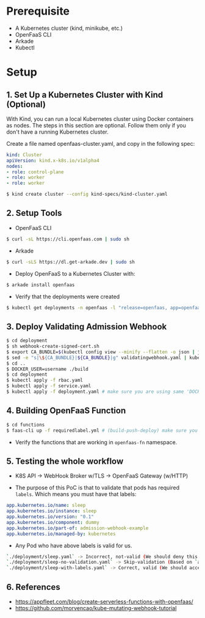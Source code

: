 # Prerequisite
* A Kubernetes cluster (kind, minikube, etc.)
* OpenFaaS CLI
* Arkade
* Kubectl

# Setup

## 1. Set Up a Kubernetes Cluster with Kind (Optional)

With Kind, you can run a local Kubernetes cluster using Docker containers as nodes. The steps in this section are optional. Follow them only if you don't have a running Kubernetes cluster.

Create a file named openfaas-cluster.yaml, and copy in the following spec:

```yaml
kind: Cluster
apiVersion: kind.x-k8s.io/v1alpha4
nodes:
- role: control-plane
- role: worker
- role: worker
```

```bash
$ kind create cluster --config kind-specs/kind-cluster.yaml
```

## 2. Setup Tools

* OpenFaaS CLI
```sh
$ curl -sL https://cli.openfaas.com | sudo sh
```

* Arkade
```sh
$ curl -sLS https://dl.get-arkade.dev | sudo sh
```

* Deploy OpenFaaS to a Kubernetes Cluster with:

```sh
$ arkade install openfaas
```

* Verify that the deployments were created

```sh
$ kubectl get deployments -n openfaas -l "release=openfaas, app=openfaas"
```

## 3. Deploy Validating Admission Webhook

```sh
$ cd deployment
$ sh webhook-create-signed-cert.sh
$ export CA_BUNDLE=$(kubectl config view --minify --flatten -o json | jq -r '.clusters[] | select(.name == "'$(kubectl config current-context)'") | .cluster."certificate-authority-data"')
$ sed -e "s|\${CA_BUNDLE}|${CA_BUNDLE}|g" validatingwebhook.yaml | kubectl apply -f -
$ cd ..
$ DOCKER_USER=username ./build
$ cd deployment
$ kubectl apply -f rbac.yaml
$ kubectl apply -f service.yaml
$ kubectl apply -f deployment.yaml # make sure you are using same 'DOCKER_USER' in deployment.yaml. i.e: devopps
```

## 4. Building OpenFaaS Function

```sh
$ cd functions
$ faas-cli up -f requiredlabel.yml # (build-push-deploy) make sure you are using your docker hub username. i.e: devopps
```

* Verify the functions that are working in `openfaas-fn` namespace.

## 5. Testing the whole workflow

* K8S API -> WebHook Broker w/TLS -> OpenFaaS Gateway (w/HTTP)

* The purpose of this PoC is that to validate that pods has required `labels`. Which means you must have that labels:

```yaml
app.kubernetes.io/name: sleep
app.kubernetes.io/instance: sleep
app.kubernetes.io/version: "0.1"
app.kubernetes.io/component: dummy
app.kubernetes.io/part-of: admission-webhook-example
app.kubernetes.io/managed-by: kubernetes
```

* Any Pod who have above labels is valid for us.
```sh
`./deployment/sleep.yaml` -> Incorrect, not-valid (We should deny this creation request.)
`./deployment/sleep-no-validation.yaml` -> Skip-validation (Based on `admission-webhook-example.qikqiak.com/validate: "false"` annotation, we skipped validation.)
`./deployment/sleep-with-labels.yaml` -> Correct, valid (We should accept this creation request.)
```

## 6. References
* https://appfleet.com/blog/create-serverless-functions-with-openfaas/
* https://github.com/morvencao/kube-mutating-webhook-tutorial
